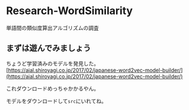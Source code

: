 # Research-WordSimilarity
単語間の類似度算出アルゴリズムの調査

## まずは遊んでみましょう

ちょうど学習済みのモデルを発見した。[https://aial.shiroyagi.co.jp/2017/02/japanese-word2vec-model-builder/](https://aial.shiroyagi.co.jp/2017/02/japanese-word2vec-model-builder/)

これダウンロードめっちゃかかるやん。

モデルをダウンロードして`src`にいれてね。